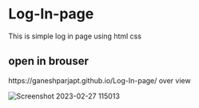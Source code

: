 # Log-In-page
This is simple log in page using html css 
<h2>open in brouser</h2>  https://ganeshparjapt.github.io/Log-In-page/
over view 


![Screenshot 2023-02-27 115013](https://user-images.githubusercontent.com/112177003/221489760-f7b181aa-6524-48bf-8ee7-aa256e0007db.png)

